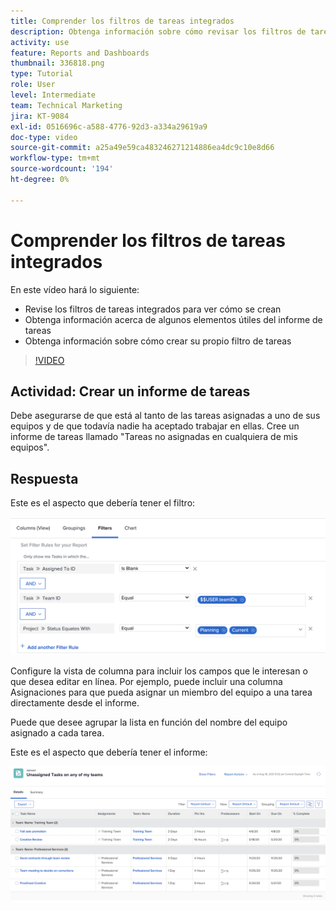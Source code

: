 ```yaml
---
title: Comprender los filtros de tareas integrados
description: Obtenga información sobre cómo revisar los filtros de tareas integrados para ver cómo se crean y crear su propio filtro de tareas en Workfront.
activity: use
feature: Reports and Dashboards
thumbnail: 336818.png
type: Tutorial
role: User
level: Intermediate
team: Technical Marketing
jira: KT-9084
exl-id: 0516696c-a588-4776-92d3-a334a29619a9
doc-type: video
source-git-commit: a25a49e59ca483246271214886ea4dc9c10e8d66
workflow-type: tm+mt
source-wordcount: '194'
ht-degree: 0%

---
```


# Comprender los filtros de tareas integrados

En este vídeo hará lo siguiente:

* Revise los filtros de tareas integrados para ver cómo se crean
* Obtenga información acerca de algunos elementos útiles del informe de tareas
* Obtenga información sobre cómo crear su propio filtro de tareas

>[!VIDEO](https://video.tv.adobe.com/v/336818/?quality=12&learn=on)

## Actividad: Crear un informe de tareas

Debe asegurarse de que está al tanto de las tareas asignadas a uno de sus equipos y de que todavía nadie ha aceptado trabajar en ellas. Cree un informe de tareas llamado &quot;Tareas no asignadas en cualquiera de mis equipos&quot;.

## Respuesta

Este es el aspecto que debería tener el filtro:

![Imagen de la pantalla para crear un filtro de tareas](assets/opening-built-in-task-filters-1.png)

Configure la vista de columna para incluir los campos que le interesan o que desea editar en línea. Por ejemplo, puede incluir una columna Asignaciones para que pueda asignar un miembro del equipo a una tarea directamente desde el informe.

Puede que desee agrupar la lista en función del nombre del equipo asignado a cada tarea.

Este es el aspecto que debería tener el informe:

![Imagen de un informe de tareas](assets/opening-built-in-task-filters-2.png)
